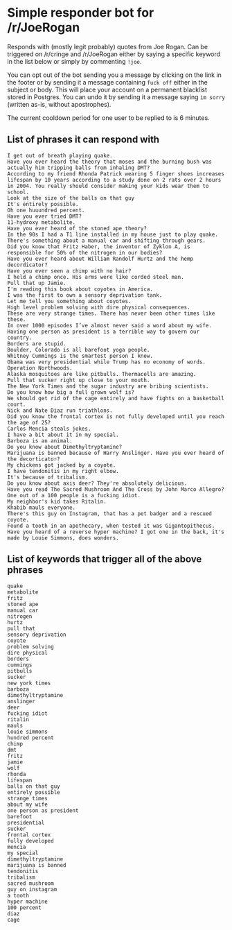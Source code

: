 # Simple responder bot for /r/JoeRogan

Responds with (mostly legit probably) quotes from Joe Rogan. Can be triggered on /r/cringe and /r/JoeRogan either by saying a specific keyword in the list below or simply by
commenting `!joe`. 

You can opt out of the bot sending you a message by clicking on the link in the footer
or by sending it a message containing `fuck off` either in the subject or body. This will place your account on a permanent blacklist stored in Postgres. You can undo it by sending it a message saying `im sorry` (written as-is, without apostrophes).

The current cooldown period for one user to be replied to is 6 minutes.

## List of phrases it can respond with
```
I get out of breath playing quake.
Have you ever heard the theory that moses and the burning bush was actually him tripping balls from inhaling DMT?
According to my friend Rhonda Patrick wearing 5 finger shoes increases lifespan by 10 years according to a study done on 2 rats over 2 hours in 2004. You really should consider making your kids wear them to school.
Look at the size of the balls on that guy
It's entirely possible.
Oh one huuundred percent.
Have you ever tried DMT?
11-hydroxy metabolite.
Have you ever heard of the stoned ape theory?
In the 90s I had a T1 line installed in my house just to play quake.
There's something about a manual car and shifting through gears.
Did you know that Fritz Haber, the inventor of Zyklon A, is responsible for 50% of the nitrogen in our bodies?
Have you ever heard about William Randolf Hurtz and the hemp decordicator?
Have you ever seen a chimp with no hair?
I held a chimp once. His arms were like corded steel man.
Pull that up Jamie.
I'm reading this book about coyotes in America.
I was the first to own a sensory deprivation tank.
Let me tell you something about coyotes.
High level problem solving with dire physical consequences.
These are very strange times. There has never been other times like these.
In over 1000 episodes I’ve almost never said a word about my wife.
Having one person as president is a terrible way to govern our country.
Borders are stupid.
Boulder, Colorado is all barefoot yoga people.
Whitney Cummings is the smartest person I know.
Obama was very presidential while Trump has no economy of words.
Operation Northwoods.
Alaska mosquitoes are like pitbulls. Thermacells are amazing.
Pull that sucker right up close to your mouth.
The New York Times and the sugar industry are bribing scientists.
Do you know how big a full grown wolf is?
We should get rid of the cage entirely and have fights on a basketball court.
Nick and Nate Diaz run triathlons.
Did you know the frontal cortex is not fully developed until you reach the age of 25?
Carlos Mencia steals jokes.
I have a bit about it in my special.
Barboza is an animal.
Do you know about Dimethyltryptamine?
Marijuana is banned because of Harry Anslinger. Have you ever heard of the decorticator?
My chickens got jacked by a coyote.
I have tendonitis in my right elbow.
It's because of tribalism.
Do you know about axis deer? They're absolutely delicious.
Have you read The Sacred Mushroom And The Cross by John Marco Allegro?
One out of a 100 people is a fucking idiot.
My neighbor's kid takes Ritalin.
Khabib mauls everyone.
There's this guy on Instagram, that has a pet badger and a rescued coyote﻿.
Found a tooth in an apothecary, when tested it was Gigantopithecus.
Have you heard of a reverse hyper machine? I got one in the back, it's made by Louie Simmons, does wonders.
```
## List of keywords that trigger all of the above phrases
```
quake
metabolite
fritz
stoned ape
manual car
nitrogen
hurtz
pull that
sensory deprivation
coyote
problem solving
dire physical
borders
cummings
pitbulls
sucker
new york times
barboza
dimethyltryptamine
anslinger
deer
fucking idiot
ritalin
mauls
louie simmons
hundred percent
chimp
dmt
fritz
jamie
wolf
rhonda
lifespan
balls on that guy
entirely possible
strange times
about my wife
one person as president
barefoot
presidential
sucker
frontal cortex
fully developed
mencia
my special
dimethyltryptamine
marijuana is banned
tendonitis
tribalism
sacred mushroom
guy on instagram
a tooth
hyper machine
100 percent
diaz
cage
```